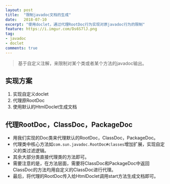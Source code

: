 ```yaml
---
layout: post
title:  "限制javadoc文档的生成"
date:   2018-07-10
excerpt: "使用doclet，通过代理RootDoc行为实现对原javadoc行为的限制"
feature: https://i.imgur.com/Ds6S7lJ.png
tag:
- javadoc
- doclet
comments: true
---
```


> 基于自定义注解，来限制对某个类或者某个方法的javadoc输出。

## 实现方案

1. 实现自定义doclet
2. 代理原RootDoc
3. 使用默认的HtmlDoclet生成文档

## 代理RootDoc，ClassDoc，PackageDoc

* 用我们实现的Doc类来代理默认的RootDoc，ClassDoc，PackageDoc。
* 代理类中核心方法如```com.sun.javadoc.RootDoc#classes```增加扩展，实现自定义的类过滤逻辑。
* 其余大部分类直接代理类的方法即可。
* 需要注意的是，在方法层面，需要将ClassDoc和PackageDoc中返回ClassDoc的方法均用自定义的ClassDoc进行代理。
* 最后，将代理的RootDoc传入给HtmlDoclet调用start方法生成文档即可。
